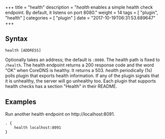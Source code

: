 +++
title = "health"
description = "*health* enables a simple health check endpoint. By default, it listens on port 8080."
weight = 14
tags = [ "plugin", "health" ]
categories = [ "plugin" ]
date = "2017-10-19T06:31:53.689647"
+++

## Syntax

~~~
health [ADDRESS]
~~~

Optionally takes an address; the default is `:8080`. The health path is fixed to `/health`. The
health endpoint returns a 200 response code and the word "OK" when CoreDNS is healthy. It returns
a 503. *health* periodically (1s) polls plugin that exports health information. If any of the
plugin signals that it is unhealthy, the server will go unhealthy too. Each plugin that
supports health checks has a section "Health" in their README.

## Examples

Run another health endpoint on http://localhost:8091.

~~~ corefile
. {
    health localhost:8091
}
~~~
